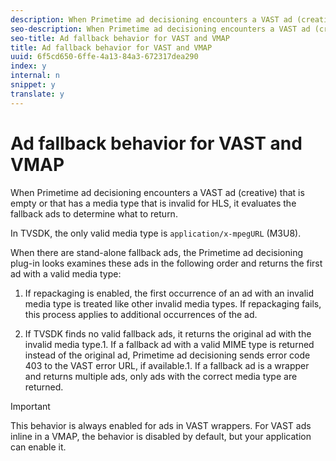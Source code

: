 ```yaml
---
description: When Primetime ad decisioning encounters a VAST ad (creative) that is empty or that has a media type that is invalid for HLS, it evaluates the fallback ads to determine what to return.
seo-description: When Primetime ad decisioning encounters a VAST ad (creative) that is empty or that has a media type that is invalid for HLS, it evaluates the fallback ads to determine what to return.
seo-title: Ad fallback behavior for VAST and VMAP
title: Ad fallback behavior for VAST and VMAP
uuid: 6f5cd650-6ffe-4a13-84a3-672317dea290
index: y
internal: n
snippet: y
translate: y
---
```


# Ad fallback behavior for VAST and VMAP

When Primetime ad decisioning encounters a VAST ad (creative) that is empty or that has a media type that is invalid for HLS, it evaluates the fallback ads to determine what to return.


<a id="section_9F60AF00CE9645848EAAF8C06A9E426B"></a>

In TVSDK, the only valid media type is `application/x-mpegURL` (M3U8). 

When there are stand-alone fallback ads, the Primetime ad decisioning plug-in looks examines these ads in the following order and returns the first ad with a valid media type: 
1. If repackaging is enabled, the first occurrence of an ad with an invalid media type is treated like other invalid media types. If repackaging fails, this process applies to additional occurrences of the ad. 

1. If TVSDK finds no valid fallback ads, it returns the original ad with the invalid media type.1. If a fallback ad with a valid MIME type is returned instead of the original ad, Primetime ad decisioning sends error code 403 to the VAST error URL, if available.1. If a fallback ad is a wrapper and returns multiple ads, only ads with the correct media type are returned.


>[!IMPORTANT]
>
>This behavior is always enabled for ads in VAST wrappers. For VAST ads inline in a VMAP, the behavior is disabled by default, but your application can enable it.

